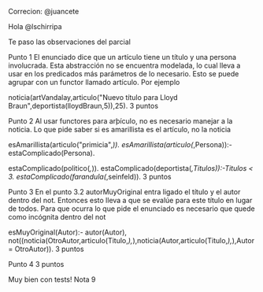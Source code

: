 Correcion: @juancete

Hola @lschirripa

Te paso las observaciones del parcial

Punto 1
El enunciado dice que un artículo tiene un título y una persona involucrada. Esta abstracción no se encuentra modelada, lo cual lleva a usar en los predicados más parámetros de lo necesario. Esto se puede agrupar con un functor llamado artículo. Por ejemplo

noticia(artVandalay,articulo("Nuevo título para Lloyd Braun",deportista(lloydBraun,5)),25).
3 puntos

Punto 2
Al usar functores para arþículo, no es necesario manejar a la noticia. Lo que pide saber si es amarillista es el artículo, no la noticia

esAmarillista(articulo("primicia",_)).
esAmarillista(articulo(_,Persona)):-estaComplicado(Persona).

estaComplicado(politico(_,_)).
estaComplicado(deportista(_,Titulos)):-Titulos < 3.
estaComplicado(farandula(_,seinfeld)).
3 puntos

Punto 3
En el punto 3.2 autorMuyOriginal entra ligado el título y el autor dentro del not. Entonces esto lleva a que se evalúe para este título en lugar de todos. Para que ocurra lo que pide el enunciado es necesario que quede como incógnita dentro del not

esMuyOriginal(Autor):- autor(Autor), not((noticia(OtroAutor,articulo(Titulo,_),_),noticia(Autor,articulo(Titulo,_),_),Autor \= OtroAutor)).
3 puntos

Punto 4
3 puntos

Muy bien con tests!
Nota 9
